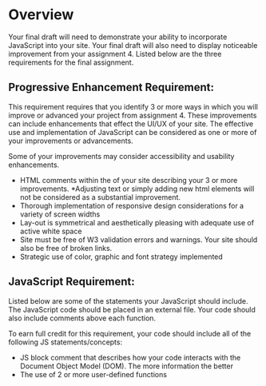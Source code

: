 # Overview

Your final draft will need to demonstrate your ability to incorporate JavaScript into your site.  Your final draft will also need to display noticeable improvement from your assignment 4.  Listed below are the three requirements for the final assignment.

## Progressive Enhancement Requirement:

This requirement requires that you identify 3 or more ways in which you will improve or advanced your project from assignment 4. These improvements can include enhancements that effect the UI/UX of  your site.  The effective use and implementation of JavaScript can be considered as one or more of your improvements or advancements.  

Some of your improvements may consider accessibility and usability enhancements.
- HTML comments within the <head> of your site describing your 3 or more improvements. *Adjusting text or simply adding new html elements will not be considered as a substantial improvement.
- Thorough implementation of responsive design considerations for a variety of screen widths
- Lay-out is symmetrical and aesthetically pleasing with adequate use of active white space
- Site must be free of W3 validation errors and warnings.  Your site should also be free of broken links.
- Strategic use of color, graphic and font strategy implemented

## JavaScript Requirement:
Listed below are some of the statements your JavaScript should include. The JavaScript code should be placed in an external file.  Your code should also include comments above each function.  

To earn full credit for this requirement, your code should include all of the following JS statements/concepts:
- JS block comment that describes how your code interacts with the Document Object Model (DOM). The more information the better
- The use of 2 or more user-defined functions
